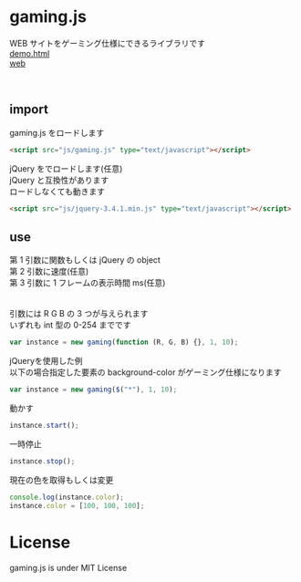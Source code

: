 # gaming.js

WEB サイトをゲーミング仕様にできるライブラリです<br>
[demo.html](https://fa0311.github.io/gaming.js/demo.html)<br>
[web](https://blog.yuki0311.com/gaming_js/)

<br>

## import

gaming.js をロードします

```html
<script src="js/gaming.js" type="text/javascript"></script>
```

jQuery をでロードします(任意)<br>
jQuery と互換性があります<br>
ロードしなくても動きます

```html
<script src="js/jquery-3.4.1.min.js" type="text/javascript"></script>
```

## use

第 1 引数に関数もしくは jQuery の object<br>
第 2 引数に速度(任意)<br>
第 3 引数に 1 フレームの表示時間 ms(任意)<br><br><br>
引数には R G B の 3 つが与えられます<br>
いずれも int 型の 0-254 までです

```js
var instance = new gaming(function (R, G, B) {}, 1, 10);
```

jQueryを使用した例<br>
以下の場合指定した要素の background-color がゲーミング仕様になります

```js
var instance = new gaming($("*"), 1, 10);
```

動かす

```js
instance.start();
```

一時停止

```js
instance.stop();
```

現在の色を取得もしくは変更

```js
console.log(instance.color);
instance.color = [100, 100, 100];
```

# License

gaming.js is under MIT License
